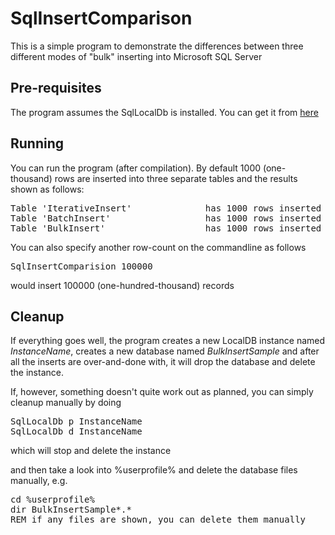 # SqlInsertComparison

This is a simple program to demonstrate the differences between three different modes of "bulk" inserting into Microsoft SQL Server

## Pre-requisites
The program assumes the SqlLocalDb is installed. You can get it from [here](https://docs.microsoft.com/en-us/sql/database-engine/configure-windows/sql-server-express-localdb?view=sql-server-ver15)

## Running
You can run the program (after compilation). By default 1000 (one-thousand) rows are inserted into three separate tables and the results shown as follows:

<pre>
Table 'IterativeInsert'              has 1000 rows inserted in 00:00:00.5047456 [100.00% of max]
Table 'BatchInsert'                  has 1000 rows inserted in 00:00:00.0935600 [18.54% of max]
Table 'BulkInsert'                   has 1000 rows inserted in 00:00:00.2014659 [39.91% of max]
</pre>

You can also specify another row-count on the commandline as follows

<pre>
SqlInsertComparision 100000
</pre>

would insert 100000 (one-hundred-thousand) records

## Cleanup
If everything goes well, the program creates a new LocalDB instance named <i>InstanceName</i>, creates a new database named <i>BulkInsertSample</i> and after all the inserts are over-and-done with, it will drop the database and delete the instance.

If, however, something doesn't quite work out as planned, you can simply cleanup manually by doing

<pre>
SqlLocalDb p InstanceName
SqlLocalDb d InstanceName
</pre>

which will stop and delete the instance

and then take a look into %userprofile% and delete the database files manually, e.g.

<pre>
cd %userprofile%
dir BulkInsertSample*.*
REM if any files are shown, you can delete them manually
</pre>